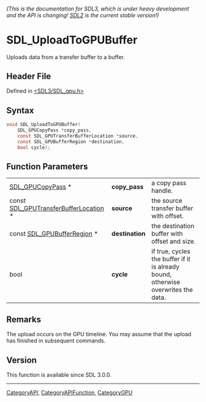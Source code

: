 ###### (This is the documentation for SDL3, which is under heavy development and the API is changing! [SDL2](https://wiki.libsdl.org/SDL2/) is the current stable version!)
# SDL_UploadToGPUBuffer

Uploads data from a transfer buffer to a buffer.

## Header File

Defined in [<SDL3/SDL_gpu.h>](https://github.com/libsdl-org/SDL/blob/main/include/SDL3/SDL_gpu.h)

## Syntax

```c
void SDL_UploadToGPUBuffer(
    SDL_GPUCopyPass *copy_pass,
    const SDL_GPUTransferBufferLocation *source,
    const SDL_GPUBufferRegion *destination,
    bool cycle);
```

## Function Parameters

|                                                                        |                 |                                                                                   |
| ---------------------------------------------------------------------- | --------------- | --------------------------------------------------------------------------------- |
| [SDL_GPUCopyPass](SDL_GPUCopyPass) *                                   | **copy_pass**   | a copy pass handle.                                                               |
| const [SDL_GPUTransferBufferLocation](SDL_GPUTransferBufferLocation) * | **source**      | the source transfer buffer with offset.                                           |
| const [SDL_GPUBufferRegion](SDL_GPUBufferRegion) *                     | **destination** | the destination buffer with offset and size.                                      |
| bool                                                                   | **cycle**       | if true, cycles the buffer if it is already bound, otherwise overwrites the data. |

## Remarks

The upload occurs on the GPU timeline. You may assume that the upload has
finished in subsequent commands.

## Version

This function is available since SDL 3.0.0.

----
[CategoryAPI](CategoryAPI), [CategoryAPIFunction](CategoryAPIFunction), [CategoryGPU](CategoryGPU)

